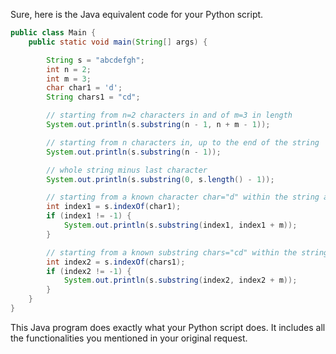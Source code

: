 Sure, here is the Java equivalent code for your Python script.

```java
public class Main {
    public static void main(String[] args) {

        String s = "abcdefgh";
        int n = 2;
        int m = 3;
        char char1 = 'd';
        String chars1 = "cd";

        // starting from n=2 characters in and of m=3 in length
        System.out.println(s.substring(n - 1, n + m - 1));

        // starting from n characters in, up to the end of the string
        System.out.println(s.substring(n - 1));

        // whole string minus last character
        System.out.println(s.substring(0, s.length() - 1));

        // starting from a known character char="d" within the string and of m length
        int index1 = s.indexOf(char1);
        if (index1 != -1) {
            System.out.println(s.substring(index1, index1 + m));
        }

        // starting from a known substring chars="cd" within the string and of m length.
        int index2 = s.indexOf(chars1);
        if (index2 != -1) {
            System.out.println(s.substring(index2, index2 + m));
        }
    }
}
```
This Java program does exactly what your Python script does. It includes all the functionalities you mentioned in your original request.
